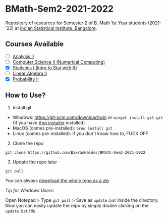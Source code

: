 # BMath-Sem2-2021-2022

Repository of resources for Semester 2 of B. Math 1st Year students (2021-'22) at [Indian Statistical Institute, Bangalore](https://www.isibang.ac.in).

## Courses Available

- [ ] [Analysis II](Analysis-2)
- [ ] [Computer Science II (Numerical Computing)](Numerical-Computing)
- [X] [Statistics I (Intro to Stat with R)](https://www.isibang.ac.in/~athreya/Teaching/ISCD)
- [ ] [Linear Algebra II](Linear-Algebra-2)
- [X] [Probability II](https://sites.google.com/view/parthanilroy/home/teaching/probability-ii)

## How to Use?

1. Install git
  - Windows: https://git-scm.com/download/win or `winget install git.git` (If you have [App installer](https://www.microsoft.com/en-us/p/app-installer/9nblggh4nns1) installed)
  - MacOS (comes pre-installed): `brew install git`
  - Linux (comes pre-installed): If you don't know how to, FUCK OFF
2. Clone the repo
```
git clone https://github.com/BikramHalder/BMath-Sem2-2021-2022
```
3. Update the repo later
```
git pull
```

You can always [download the whole repo as a zip](https://github.com/BikramHalder/BMath-Sem2-2021-2022/archive/refs/heads/master.zip)

*Tip for Windows Users:* 

Open Notepad > Type `git pull` > Save as `update.bat` inside the directory. Now you can easily update the repo by simply double clicking on the `update.bat` file.